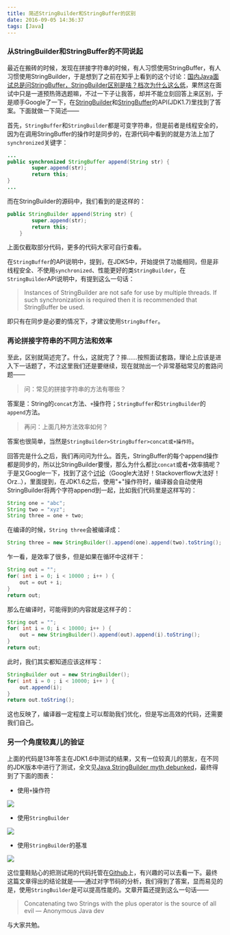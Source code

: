 ```yaml
---
title: 简述StringBuilder和StringBuffer的区别
date: 2016-09-05 14:36:37
tags: [Java]
---
```


### 从StringBuilder和StringBuffer的不同说起

最近在搬砖的时候，发现在拼接字符串的时候，有人习惯使用StringBuffer，有人习惯使用StringBuilder，于是想到了之前在知乎上看到的这个讨论：[国内Java面试总是问StringBuffer，StringBuilder区别是啥？档次为什么这么低](https://www.zhihu.com/question/50211894)，果然这在面试中只是一道预热筛选题嘛<!-- more -->，不过一下子让我答，却并不能立刻回答上来区别，于是顺手Google了一下，在[StringBuilder](http://docs.oracle.com/javase/7/docs/api/java/lang/StringBuilder.html)和[StringBuffer](http://docs.oracle.com/javase/7/docs/api/java/lang/StringBuffer.html)的API(JDK1.7)里找到了答案。下面就做一下简述——

首先，`StringBuffer`和`StringBuilder`都是可变字符串，但是前者是线程安全的，因为在调用StringBuffer的操作时是同步的，在源代码中看到的就是方法上加了`synchronized`关键字：
```java
...
public synchronized StringBuffer append(String str) {
        super.append(str);
        return this;
}
...
```

而在StringBuilder的源码中，我们看到的是这样的：
```java
public StringBuilder append(String str) {
        super.append(str);
        return this;
    }
```

上面仅截取部分代码，更多的代码大家可自行查看。

在`StringBuffer`的API说明中，提到，在JDK5中，开始提供了功能相同，但是非线程安全、不使用`synchronized`、性能更好的类`StringBuilder`，在`StringBuilder`API说明中，有提到这么一句话：

>Instances of StringBuilder are not safe for use by multiple threads. If such synchronization is required then it is recommended that StringBuffer be used.

即只有在同步是必要的情况下，才建议使用`StringBuffer`。


### 再论拼接字符串的不同方法和效率

至此，区别就简述完了。什么，这就完了？摔……按照面试套路，理论上应该是进入下一话题了，不过这里我们还是要继续，现在就抛出一个非常基础常见的套路问题——

>问：常见的拼接字符串的方法有哪些？

答案是：String的`concat`方法、`+`操作符；`StringBuffer`和`StringBuilder`的`append`方法。

>再问：上面几种方法效率如何？

答案也很简单，当然是`StringBuilder>StringBuffer>concat或+操作符`。

回答完是什么之后，我们再问问为什么。首先，StringBuffer的每个append操作都是同步的，所以比StringBuilder要慢，那么为什么都比`concat`或者`+`效率搞呢？于是又Google一下，找到了这个[讨论](http://stackoverflow.com/questions/14927630/java-string-concat-vs-stringbuilder-optimised-so-what-should-i-do)（Google大法好！Stackoverflow大法好！Orz..），里面提到，在JDK1.6之后，使用"+"操作符时，编译器会自动使用StringBuilder将两个字符append到一起，比如我们代码里是这样写的：
```java
String one = "abc";
String two = "xyz";
String three = one + two;
```
在编译的时候，`String three`会被编译成：
```java
String three = new StringBuilder().append(one).append(two).toString();
```
乍一看，是效率了很多，但是如果在循环中这样干：
```java
String out = "";
for( int i = 0; i < 10000 ; i++ ) {
    out = out + i;
}
return out;
```
那么在编译时，可能得到的内容就是这样子的：
```java
String out = "";
for( int i = 0; i < 10000; i++ ) {
    out = new StringBuilder().append(out).append(i).toString();
}
return out;
```
此时，我们其实都知道应该这样写：
```java
StringBuilder out = new StringBuilder();
for( int i = 0 ; i < 10000; i++ ) {
    out.append(i);
}
return out.toString();
```
这也反映了，编译器一定程度上可以帮助我们优化，但是写出高效的代码，还需要我们自己。

### 另一个角度较真儿的验证

上面的代码是13年答主在JDK1.6中测试的结果，又有一位较真儿的朋友，在不同的JDK版本中进行了测试，全文见[Java StringBuilder myth debunked](https://www.javacodegeeks.com/2013/03/java-stringbuilder-myth-debunked.html)，最终得到了下面的图表：

* 使用`+`操作符

![](http://bop-to.top/catplus.png)

* 使用`StringBuilder`

![](http://bop-to.top/catsb.png)

* 使用`StringBuilder`的基准

![](http://bop-to.top/catsb2.png)

这位童鞋贴心的把测试用的代码托管在[Github](https://github.com/skuro/stringbuilder)上，有兴趣的可以去看一下。最终这篇文章得出的结论就是——通过对字节码的分析，我们得到了答案，显而易见的是，使用`StringBuilder`是可以提高性能的。文章开篇还提到这么一句话——

>Concatenating two Strings with the plus operator is the source of all evil — Anonymous Java dev

与大家共勉。










